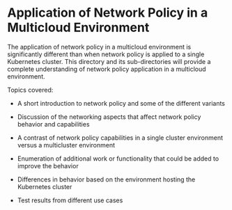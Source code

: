 
# Application of Network Policy in a Multicloud Environment

The application of network policy in a multicloud environment is significantly different than when network policy is applied to a single Kubernetes cluster.  This directory and its sub-directories will provide a complete understanding of network policy application in a multicloud environment.

Topics covered:

* A short introduction to network policy and some of the different variants

* Discussion of the networking aspects that affect network policy behavior and capabilities

* A contrast of network policy capabilities in a single cluster environment versus a multicluster environment

* Enumeration of additional work or functionality that could be added to improve the behavior

* Differences in behavior based on the environment hosting the Kubernetes cluster

* Test results from different use cases

